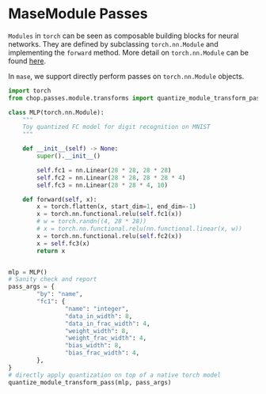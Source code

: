 # MaseModule Passes

`Modules` in `torch` can be seen as composable building blocks for neural networks. They are defined by subclassing `torch.nn.Module` and implementing the `forward` method. More detail on `torch.nn.Module` can be found [here](https://pytorch.org/docs/stable/notes/modules.html).

In `mase`, we support directly perform passes on `torch.nn.Module` objects.

```python
import torch
from chop.passes.module.transforms import quantize_module_transform_pass

class MLP(torch.nn.Module):
    """
    Toy quantized FC model for digit recognition on MNIST
    """

    def __init__(self) -> None:
        super().__init__()

        self.fc1 = nn.Linear(28 * 28, 28 * 28)
        self.fc2 = nn.Linear(28 * 28, 28 * 28 * 4)
        self.fc3 = nn.Linear(28 * 28 * 4, 10)

    def forward(self, x):
        x = torch.flatten(x, start_dim=1, end_dim=-1)
        x = torch.nn.functional.relu(self.fc1(x))
        # w = torch.randn((4, 28 * 28))
        # x = torch.nn.functional.relu(nn.functional.linear(x, w))
        x = torch.nn.functional.relu(self.fc2(x))
        x = self.fc3(x)
        return x


mlp = MLP()
# Sanity check and report
pass_args = {
		"by": "name",
		"fc1": {
				"name": "integer",
				"data_in_width": 8,
				"data_in_frac_width": 4,
				"weight_width": 8,
				"weight_frac_width": 4,
				"bias_width": 8,
				"bias_frac_width": 4,
		},
}
# directly apply quantization on top of a native torch model
quantize_module_transform_pass(mlp, pass_args)
```
